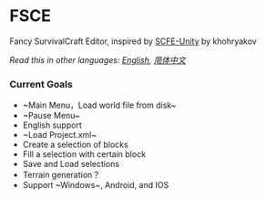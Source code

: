 # FSCE
Fancy SurvivalCraft Editor, inspired by [SCFE-Unity](https://github.com/khohryakov/SCFE-Unity) by khohryakov

*Read this in other languages: [English](README.md), [简体中文](README.zh-cn.md)*

### Current Goals
* ~Main Menu，Load world file from disk~
* ~Pause Menu~
* English support
* ~Load Project.xml~
* Create a selection of blocks
* Fill a selection with certain block
* Save and Load selections
* Terrain generation？
* Support ~Windows~, Android, and IOS
